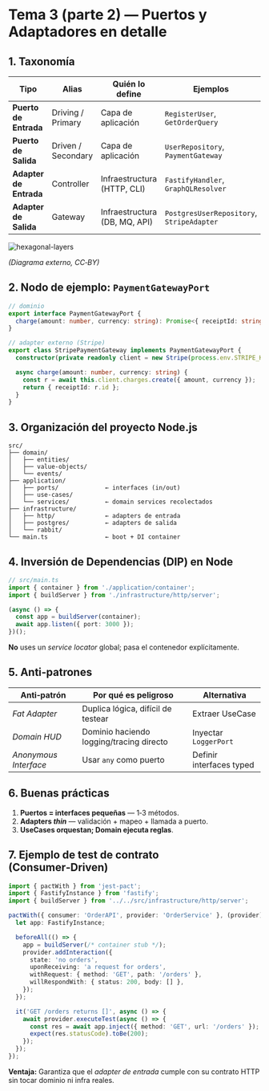 # Tema 3 (parte 2) — Puertos y Adaptadores en detalle

## 1. Taxonomía

| Tipo | Alias | Quién lo define | Ejemplos |
|------|-------|----------------|----------|
| **Puerto de Entrada** | Driving / Primary | Capa de aplicación | `RegisterUser`, `GetOrderQuery` |
| **Puerto de Salida**  | Driven / Secondary | Capa de aplicación | `UserRepository`, `PaymentGateway` |
| **Adapter de Entrada** | Controller | Infraestructura (HTTP, CLI) | `FastifyHandler`, `GraphQLResolver` |
| **Adapter de Salida**  | Gateway | Infraestructura (DB, MQ, API) | `PostgresUserRepository`, `StripeAdapter` |

![hexagonal-layers](https://raw.githubusercontent.com/ddd-visuals/hexagon-diagram/main/hexagon.svg)

*(Diagrama externo, CC‑BY)*

## 2. Nodo de ejemplo: `PaymentGatewayPort`

```ts
// dominio
export interface PaymentGatewayPort {
  charge(amount: number, currency: string): Promise<{ receiptId: string }>;
}
```

```ts
// adapter externo (Stripe)
export class StripePaymentGateway implements PaymentGatewayPort {
  constructor(private readonly client = new Stripe(process.env.STRIPE_KEY!)) {}

  async charge(amount: number, currency: string) {
    const r = await this.client.charges.create({ amount, currency });
    return { receiptId: r.id };
  }
}
```

## 3. Organización del proyecto Node.js

```
src/
├── domain/
│   ├── entities/
│   ├── value-objects/
│   └── events/
├── application/
│   ├── ports/             ← interfaces (in/out)
│   ├── use-cases/
│   └── services/          ← domain services recolectados
├── infrastructure/
│   ├── http/              ← adapters de entrada
│   ├── postgres/          ← adapters de salida
│   └── rabbit/
└── main.ts                ← boot + DI container
```

## 4. Inversión de Dependencias (DIP) en Node

```ts
// src/main.ts
import { container } from './application/container';
import { buildServer } from './infrastructure/http/server';

(async () => {
  const app = buildServer(container);
  await app.listen({ port: 3000 });
})();
```

**No** uses un *service locator* global; pasa el contenedor explícitamente.

## 5. Anti‑patrones

| Anti‑patrón | Por qué es peligroso | Alternativa |
|-------------|---------------------|-------------|
| *Fat Adapter* | Duplica lógica, difícil de testear | Extraer UseCase |
| *Domain HUD* | Dominio haciendo logging/tracing directo | Inyectar `LoggerPort` |
| *Anonymous Interface* | Usar `any` como puerto | Definir interfaces typed |

## 6. Buenas prácticas

1. **Puertos = interfaces pequeñas** — 1‑3 métodos.  
2. **Adapters *thin*** — validación + mapeo + llamada a puerto.  
3. **UseCases orquestan; Domain ejecuta reglas**.

## 7. Ejemplo de test de contrato (Consumer‑Driven)

```ts
import { pactWith } from 'jest-pact';
import { FastifyInstance } from 'fastify';
import { buildServer } from '../../src/infrastructure/http/server';

pactWith({ consumer: 'OrderAPI', provider: 'OrderService' }, (provider) => {
  let app: FastifyInstance;

  beforeAll(() => {
    app = buildServer(/* container stub */);
    provider.addInteraction({
      state: 'no orders',
      uponReceiving: 'a request for orders',
      withRequest: { method: 'GET', path: '/orders' },
      willRespondWith: { status: 200, body: [] },
    });
  });

  it('GET /orders returns []', async () => {
    await provider.executeTest(async () => {
      const res = await app.inject({ method: 'GET', url: '/orders' });
      expect(res.statusCode).toBe(200);
    });
  });
});
```

**Ventaja:** Garantiza que el *adapter de entrada* cumple con su contrato HTTP sin tocar dominio ni infra reales.
